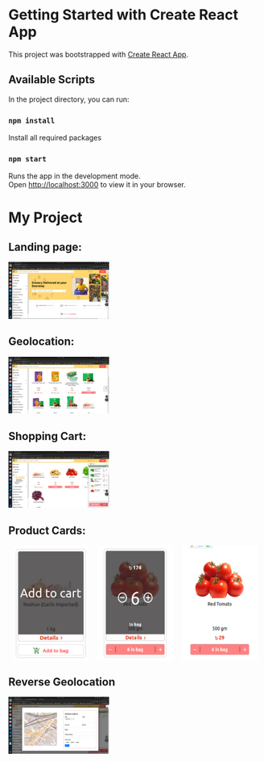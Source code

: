 # Getting Started with Create React App

This project was bootstrapped with [Create React App](https://github.com/facebook/create-react-app).

## Available Scripts

In the project directory, you can run:
### `npm install`

Install all required packages

### `npm start`

Runs the app in the development mode.\
Open [http://localhost:3000](http://localhost:3000) to view it in your browser.

# My Project

## Landing page:
<img src="assets/images/landingpage.png" alt="Geolocation" width="200" />

## Geolocation:
<img src="assets/images/4.png" alt="Geolocation" width="200" />

## Shopping Cart:
<img src="assets/images/5.png" alt="Shopping Cart" width="200" />

## Product Cards:
<div style="display: flex; justify-content: space-around;">
  <img src="assets/images/3.png" alt="Product 3" width="150" />
  <img src="assets/images/1.png" alt="Product 1" width="150" />
  <img src="assets/images/2.png" alt="Product 2" width="150" />
</div>

## Reverse Geolocation
<img src="assets/images/reversegeolocation.png" alt="Shopping Cart" width="200" />

